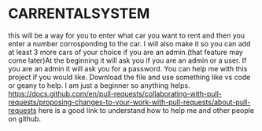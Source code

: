 # CARRENTALSYSTEM
this will be a way for you to enter what car you want to rent and then you enter a number corrosponding to the car. I will also make it so you can add at least 3 more cars of your choice if you are an admin.(that feature may come later)At the beginning it will ask you if you are an admin or a user. If you are an admin it will ask you for a password. You can help me with this project if you would like. Download the file and use something like vs code or geany to help. I am just a beginner so anything helps. 
https://docs.github.com/en/pull-requests/collaborating-with-pull-requests/proposing-changes-to-your-work-with-pull-requests/about-pull-requests
here is a good link to understand how to help me and other people on github.
